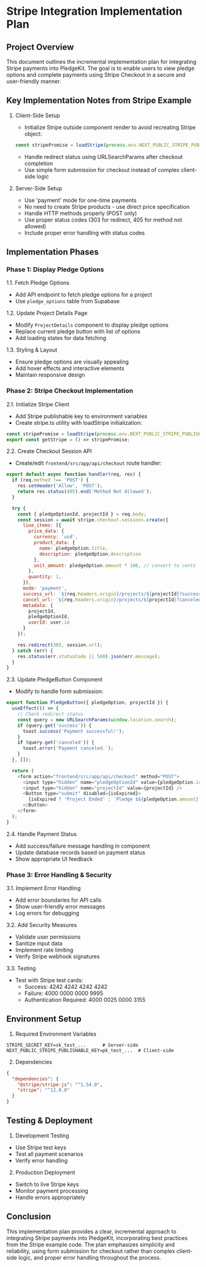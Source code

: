 # Stripe Integration Implementation Plan

## Project Overview
This document outlines the incremental implementation plan for integrating Stripe payments into PledgeKit. The goal is to enable users to view pledge options and complete payments using Stripe Checkout in a secure and user-friendly manner.

## Key Implementation Notes from Stripe Example

1. Client-Side Setup
   - Initialize Stripe outside component render to avoid recreating Stripe object:
   ```javascript
   const stripePromise = loadStripe(process.env.NEXT_PUBLIC_STRIPE_PUBLISHABLE_KEY);
   ```
   - Handle redirect status using URLSearchParams after checkout completion
   - Use simple form submission for checkout instead of complex client-side logic

2. Server-Side Setup
   - Use 'payment' mode for one-time payments
   - No need to create Stripe products - use direct price specification
   - Handle HTTP methods properly (POST only)
   - Use proper status codes (303 for redirect, 405 for method not allowed)
   - Include proper error handling with status codes

## Implementation Phases

### Phase 1: Display Pledge Options

1.1. Fetch Pledge Options
- Add API endpoint to fetch pledge options for a project
- Use `pledge_options` table from Supabase

1.2. Update Project Details Page
- Modify `ProjectDetails` component to display pledge options
- Replace current pledge button with list of options
- Add loading states for data fetching

1.3. Styling & Layout
- Ensure pledge options are visually appealing
- Add hover effects and interactive elements
- Maintain responsive design

### Phase 2: Stripe Checkout Implementation

2.1. Initialize Stripe Client
- Add Stripe publishable key to environment variables
- Create stripe.ts utility with loadStripe initialization:
```javascript
const stripePromise = loadStripe(process.env.NEXT_PUBLIC_STRIPE_PUBLISHABLE_KEY);
export const getStripe = () => stripePromise;
```

2.2. Create Checkout Session API
- Create/edit `frontend/src/app/api/checkout` route handler:
```javascript
export default async function handler(req, res) {
  if (req.method !== 'POST') {
    res.setHeader('Allow', 'POST');
    return res.status(405).end('Method Not Allowed');
  }

  try {
    const { pledgeOptionId, projectId } = req.body;
    const session = await stripe.checkout.sessions.create({
      line_items: [{
        price_data: {
          currency: 'usd',
          product_data: {
            name: pledgeOption.title,
            description: pledgeOption.description
          },
          unit_amount: pledgeOption.amount * 100, // convert to cents
        },
        quantity: 1,
      }],
      mode: 'payment',
      success_url: `${req.headers.origin}/projects/${projectId}?success=true`,
      cancel_url: `${req.headers.origin}/projects/${projectId}?canceled=true`,
      metadata: {
        projectId,
        pledgeOptionId,
        userId: user.id
      }
    });

    res.redirect(303, session.url);
  } catch (err) {
    res.status(err.statusCode || 500).json(err.message);
  }
}
```

2.3. Update PledgeButton Component
- Modify to handle form submission:
```javascript
export function PledgeButton({ pledgeOption, projectId }) {
  useEffect(() => {
    // Check redirect status
    const query = new URLSearchParams(window.location.search);
    if (query.get('success')) {
      toast.success('Payment successful!');
    }
    if (query.get('canceled')) {
      toast.error('Payment canceled.');
    }
  }, []);

  return (
    <form action="frontend/src/app/api/checkout" method="POST">
      <input type="hidden" name="pledgeOptionId" value={pledgeOption.id} />
      <input type="hidden" name="projectId" value={projectId} />
      <Button type="submit" disabled={isExpired}>
        {isExpired ? 'Project Ended' : `Pledge $${pledgeOption.amount}`}
      </Button>
    </form>
  );
}
```

2.4. Handle Payment Status
- Add success/failure message handling in component
- Update database records based on payment status
- Show appropriate UI feedback

### Phase 3: Error Handling & Security

3.1. Implement Error Handling
- Add error boundaries for API calls
- Show user-friendly error messages
- Log errors for debugging

3.2. Add Security Measures
- Validate user permissions
- Sanitize input data
- Implement rate limiting
- Verify Stripe webhook signatures

3.3. Testing
- Test with Stripe test cards:
  * Success: 4242 4242 4242 4242
  * Failure: 4000 0000 0000 9995
  * Authentication Required: 4000 0025 0000 3155

## Environment Setup

1. Required Environment Variables
```
STRIPE_SECRET_KEY=sk_test_...      # Server-side
NEXT_PUBLIC_STRIPE_PUBLISHABLE_KEY=pk_test_...  # Client-side
```

2. Dependencies
```json
{
  "dependencies": {
    "@stripe/stripe-js": "^1.54.0",
    "stripe": "^12.9.0"
  }
}
```

## Testing & Deployment

1. Development Testing
- Use Stripe test keys
- Test all payment scenarios
- Verify error handling

2. Production Deployment
- Switch to live Stripe keys
- Monitor payment processing
- Handle errors appropriately

## Conclusion

This implementation plan provides a clear, incremental approach to integrating Stripe payments into PledgeKit, incorporating best practices from the Stripe example code. The plan emphasizes simplicity and reliability, using form submission for checkout rather than complex client-side logic, and proper error handling throughout the process.